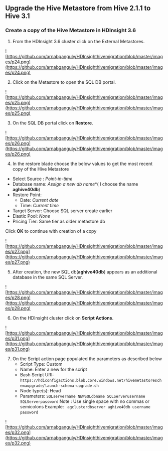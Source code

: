 
## Upgrade the Hive Metastore from Hive 2.1.1 to Hive 3.1

### Create a copy of the Hive Metastore in HDInsight 3.6

1. From the HDInsight 3.6 cluster click on the External Metastores.

![https://github.com/arnabganguly/HDInsighthivemigration/blob/master/images/p24.png](https://github.com/arnabganguly/HDInsighthivemigration/blob/master/images/p24.png)

2. Click on the Metastore to open the SQL DB portal.  

![https://github.com/arnabganguly/HDInsighthivemigration/blob/master/images/p25.png](https://github.com/arnabganguly/HDInsighthivemigration/blob/master/images/p25.png)

3. On the SQL DB portal click on **Restore**. 

![https://github.com/arnabganguly/HDInsighthivemigration/blob/master/images/p26.png](https://github.com/arnabganguly/HDInsighthivemigration/blob/master/images/p26.png)

 4. In the restore blade choose the below values to get the most recent copy of the Hive Metastore 
     
 - Select Source : *Point-in-time*
 - Database name: *Assign a new db name**( I choose the name **aghive40db**)
 - Restore Point: 
    - Date: *Current date*
    -  Time: *Current time* 
  - Target Server: Choose SQL server create earlier
  - Elastic Pool: *None*
  - Pricing Tier: Same tier as older metastore db 
 
 Click **OK** to continue with creation of a copy

![https://github.com/arnabganguly/HDInsighthivemigration/blob/master/images/p27.png](https://github.com/arnabganguly/HDInsighthivemigration/blob/master/images/p27.png)
 
5. After creation, the new SQL db(**aghive40db**) appears as an additional database in the same SQL Server.

![https://github.com/arnabganguly/HDInsighthivemigration/blob/master/images/p28.png](https://github.com/arnabganguly/HDInsighthivemigration/blob/master/images/p28.png)

6. On the HDInsight cluster click on **Script Actions**.

![https://github.com/arnabganguly/HDInsighthivemigration/blob/master/images/p31.png](https://github.com/arnabganguly/HDInsighthivemigration/blob/master/images/p31.png)

 7. On the Script action page populated the parameters as described below
    - Script Type: Custom 
    - Name: Enter a new for the script
    - Bash Script URI: ```https://hdiconfigactions.blob.core.windows.net/hivemetastoreschemaupgrade/launch-schema-upgrade.sh```
    - Node type(s): Head
    - Parameters:
       ``` SQLservername NEWSQLdbname SQLServerusername SQLServerpassword ```
       Note : Use single space with no commas or semicolons
       Example:
       ``` agclusterdbserver aghive40db username password```

![https://github.com/arnabganguly/HDInsighthivemigration/blob/master/images/p32.png](https://github.com/arnabganguly/HDInsighthivemigration/blob/master/images/p32.png)

 

 


<!--stackedit_data:
eyJoaXN0b3J5IjpbLTExMjI3NzgwOTYsMTYzMzA3NDkzNywtMT
k4NDE3NTc1MywyMDQwMjk3NjIyXX0=
-->